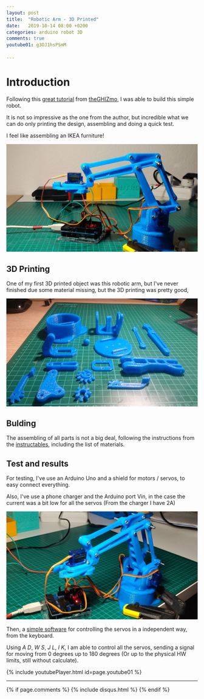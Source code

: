 ```yaml
---
layout: post
title:  "Robotic Arm - 3D Printed"
date:   2019-10-14 08:00 +0200
categories: arduino robot 3D
comments: true
youtube01: g3OJ1hsPSmM

---
```


# Introduction
Following this [great tutorial](https://www.instructables.com/id/EEZYbotARM/) from [theGHIZmo](https://www.instructables.com/member/theGHIZmo/), I was able to build this simple robot.

It is not so impressive as the one from the author, but incredible what we can do only printing the design, assembling and doing a quick test.

I feel like assembling an IKEA furniture!

![1](/assets/images/rbt03/1.JPG)

## 3D Printing
One of my first 3D printed object was this robotic arm, but I've never finished due some material missing, but the 3D printing was pretty good,

![33](/assets/images/3dprinter/33.JPG)

## Bulding
The assembling of all parts is not a big deal, following the instructions from the [instructables](https://www.instructables.com/id/EEZYbotARM/), including the list of materials.

## Test and results
For testing, I've use an Arduino Uno and a shield for motors / servos, to easy connect everything.

Also, I've use a phone charger and the Arduino port Vin, in the case the current was a bit low for all the servos (From the charger I have 2A)

![2](/assets/images/rbt03/2.JPG)

Then, a [simple software](https://github.com/aherrero/RBT03_3DPrintedRobot/blob/master/Software/Bora2/Bora2.ino) for controlling the servos in a independent way, from the keyboard.

Using _A D_, _W S_, _J L_, _I K_, I am able to control all the servos, sending a signal for moving from 0 degrees up to 180 degrees (Or up to the physical HW limits, still without calculate).

{% include youtubePlayer.html id=page.youtube01 %}

***

{% if page.comments %}
{% include disqus.html %}
{% endif %}
